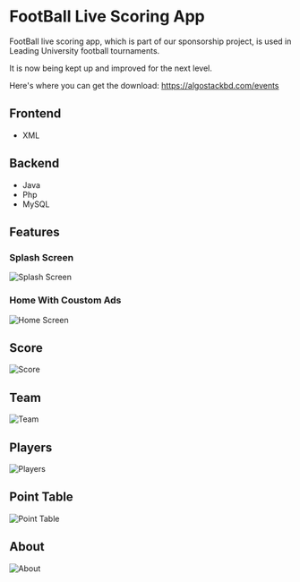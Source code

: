 
# FootBall Live Scoring App

FootBall live scoring app, which is part of our sponsorship project, is used in Leading University football tournaments.

It is now being kept up and improved for the next level.

Here's where you can get the download: https://algostackbd.com/events


## Frontend

- XML


## Backend

- Java
- Php
- MySQL





## Features

### Splash Screen

![Splash Screen](https://github.com/AlgoStack-BD/53football-/blob/main/ScreenShots/splash.png?raw=true)

### Home With Coustom Ads

![Home Screen](https://github.com/AlgoStack-BD/53football-/blob/main/ScreenShots/coustomAds.png?raw=true)

## Score

![Score](https://github.com/AlgoStack-BD/53football-/blob/main/ScreenShots/score1.png?raw=true)


## Team 

![Team](https://github.com/AlgoStack-BD/53football-/blob/main/ScreenShots/Team.png?raw=true)


## Players 

![Players](https://github.com/AlgoStack-BD/53football-/blob/main/ScreenShots/PlayerDetails.png?raw=true)


## Point Table 

![Point Table](https://github.com/AlgoStack-BD/53football-/blob/main/ScreenShots/pointTable.png?raw=true)

## About

![About](https://github.com/AlgoStack-BD/53football-/blob/main/ScreenShots/SponsorsAds.png?raw=true)
